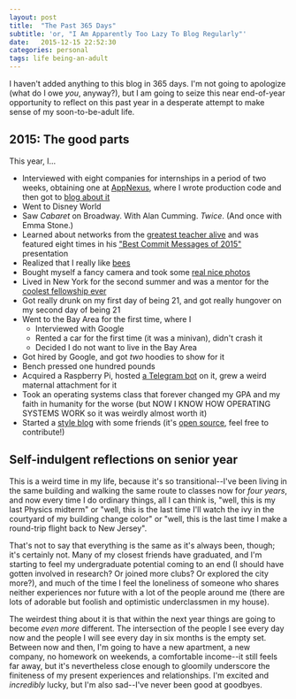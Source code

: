 ```yaml
---
layout: post
title:  "The Past 365 Days"
subtitle: 'or, "I Am Apparently Too Lazy To Blog Regularly"'
date:   2015-12-15 22:52:30
categories: personal
tags: life being-an-adult
---
```


I haven't added anything to this blog in 365 days. I'm not going to apologize (what do I owe *you*, anyway?), but I am going to seize this near end-of-year opportunity to reflect on this past year in a desperate attempt to make sense of my soon-to-be-adult life.

## 2015: The good parts

This year, I...

- Interviewed with eight companies for internships in a period of two weeks, obtaining one at [AppNexus](http://AppNexus.com), where I wrote production code and then got to [blog about it](http://blog.appnexus.com/2015/easy-as-pie-optimizing-bidding-decisions-by-intelligent-programmatic-inventory-exclusion/)
- Went to Disney World
- Saw *Cabaret* on Broadway. With Alan Cumming. *Twice*. (And once with Emma Stone.)
- Learned about networks from the [greatest teacher alive](http://people.cs.uchicago.edu/~borja/) and was featured eight times in his ["Best Commit Messages of 2015"](http://www.slideshare.net/bsotomay/uchicago-cmsc-23300-the-best-commit-messages-of-2015) presentation
- Realized that I really like [bees](http://beenews.co.uk)
- Bought myself a fancy camera and took some [real nice photos](https://www.flickr.com/photos/133088291@N08/)
- Lived in New York for the second summer and was a mentor for the [coolest fellowship ever](http://hackny.org/a/)
- Got really drunk on my first day of being 21, and got really hungover on my second day of being 21 
- Went to the Bay Area for the first time, where I
	- Interviewed with Google
	- Rented a car for the first time (it was a minivan), didn't crash it
	- Decided I do not want to live in the Bay Area
- Got hired by Google, and got *two* hoodies to show for it
- Bench pressed one hundred pounds
- Acquired a Raspberry Pi, hosted [a Telegram bot](https://github.com/catherinemoresco/rachel) on it, grew a weird maternal attachment for it 
- Took an operating systems class that forever changed my GPA and my faith in humanity for the worse (but NOW I KNOW HOW OPERATING SYSTEMS WORK so it was weirdly almost worth it)
- Started a [style blog](http://rigorousinquiry.com/) with some friends (it's [open source](https://github.com/rigorousinquiry/rigorousinquiry.github.io), feel free to contribute!)


## Self-indulgent reflections on senior year

This is a weird time in my life, because it's so transitional--I've been living in the same building and walking the same route to classes now for *four years*, and now every time I do ordinary things, all I can think is, "well, this is my last Physics midterm" or "well, this is the last time I'll watch the ivy in the courtyard of my building change color" or "well, this is the last time I make a round-trip flight back to New Jersey". 

That's not to say that everything is the same as it's always been, though; it's certainly not. Many of my closest friends have graduated, and I'm starting to feel my undergraduate potential coming to an end (I should have gotten involved in research? Or joined more clubs? Or explored the city more?), and much of the time I feel the loneliness of someone who shares neither experiences nor future with a lot of the people around me (there are lots of adorable but foolish and optimistic underclassmen in my house).

The weirdest thing about it is that within the next year things are going to become *even more* different. The intersection of the people I see every day now and the people I will see every day in six months is the empty set. Between now and then, I'm going to have a new apartment, a new company, no homework on weekends, a comfortable income--it still feels far away, but it's nevertheless close enough to gloomily underscore the finiteness of my present experiences and relationships. I'm excited and *incredibly* lucky, but I'm also sad--I've never been good at goodbyes.


